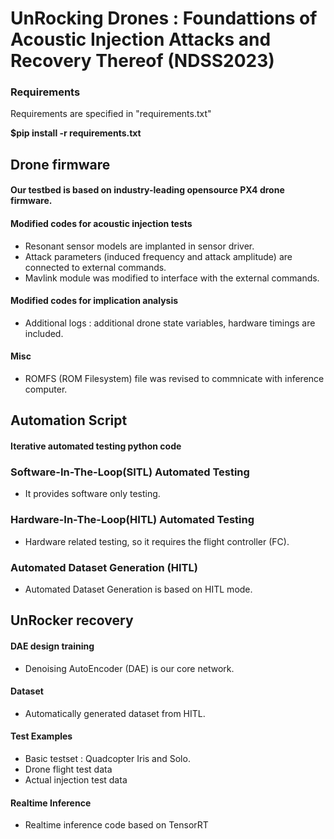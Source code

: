 # UnRocking Drones : Foundattions of Acoustic Injection Attacks and Recovery Thereof (NDSS2023)

### Requirements 

Requirements are specified in "requirements.txt"

**$pip install -r requirements.txt**

## Drone firmware 
#### Our testbed is based on industry-leading opensource PX4 drone firmware. 
#### Modified codes for acoustic injection tests 
 - Resonant sensor models are implanted in sensor driver.
 - Attack parameters (induced frequency and attack amplitude) are connected to external commands.
 - Mavlink module was modified to interface with the external commands.
 
#### Modified codes for implication analysis 
 - Additional logs : additional drone state variables, hardware timings are included.

#### Misc 
 - ROMFS (ROM Filesystem) file was revised to commnicate with inference computer.

## Automation Script 

#### Iterative automated testing python code 

### Software-In-The-Loop(SITL) Automated Testing 

 - It provides software only testing.

### Hardware-In-The-Loop(HITL) Automated Testing 
 - Hardware related testing, so it requires the flight controller (FC).

### Automated Dataset Generation (HITL) 
 - Automated Dataset Generation is based on HITL mode.

## UnRocker recovery 
#### DAE design training 
 - Denoising AutoEncoder (DAE) is our core network.

#### Dataset 
 - Automatically generated dataset from HITL.

#### Test Examples 
 - Basic testset : Quadcopter Iris and Solo.
 - Drone flight test data
 - Actual injection test data

#### Realtime Inference 
 - Realtime inference code based on TensorRT

